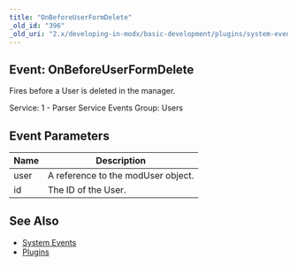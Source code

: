 ```yaml
---
title: "OnBeforeUserFormDelete"
_old_id: "396"
_old_uri: "2.x/developing-in-modx/basic-development/plugins/system-events/onbeforeuserformdelete"
---
```


## Event: OnBeforeUserFormDelete

Fires before a User is deleted in the manager.

Service: 1 - Parser Service Events 
Group: Users

## Event Parameters

| Name | Description |
|------|-------------|
| user | A reference to the modUser object. |
| id | The ID of the User. |
## See Also

- [System Events](developing-in-modx/basic-development/plugins/system-events "System Events")
- [Plugins](developing-in-modx/basic-development/plugins "Plugins")